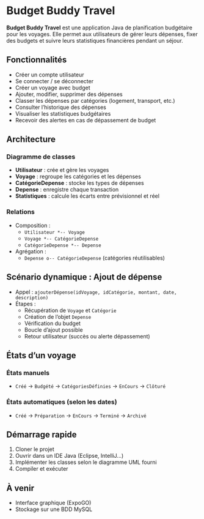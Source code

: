 # Budget Buddy Travel

**Budget Buddy Travel** est une application Java de planification budgétaire pour les voyages. Elle permet aux utilisateurs de gérer leurs dépenses, fixer des budgets et suivre leurs statistiques financières pendant un séjour.

## Fonctionnalités

- Créer un compte utilisateur  
- Se connecter / se déconnecter  
- Créer un voyage avec budget  
- Ajouter, modifier, supprimer des dépenses  
- Classer les dépenses par catégories (logement, transport, etc.)  
- Consulter l’historique des dépenses  
- Visualiser les statistiques budgétaires  
- Recevoir des alertes en cas de dépassement de budget  

## Architecture

### Diagramme de classes

- **Utilisateur** : crée et gère les voyages  
- **Voyage** : regroupe les catégories et les dépenses  
- **CatégorieDepense** : stocke les types de dépenses  
- **Depense** : enregistre chaque transaction  
- **Statistiques** : calcule les écarts entre prévisionnel et réel  

### Relations

- Composition :
  - `Utilisateur *-- Voyage`
  - `Voyage *-- CatégorieDepense`
  - `CatégorieDepense *-- Depense`
- Agrégation :
  - `Depense o-- CatégorieDepense` (catégories réutilisables)

## Scénario dynamique : Ajout de dépense

- Appel : `ajouterDépense(idVoyage, idCatégorie, montant, date, description)`
- Étapes :
  - Récupération de `Voyage` et `Catégorie`
  - Création de l’objet `Depense`
  - Vérification du budget
  - Boucle d’ajout possible
  - Retour utilisateur (succès ou alerte dépassement)

## États d’un voyage

### États manuels
- `Créé` → `Budgété` → `CatégoriesDéfinies` → `EnCours` → `Clôturé`

### États automatiques (selon les dates)
- `Créé` → `Préparation` → `EnCours` → `Terminé` → `Archivé`

## Démarrage rapide

1. Cloner le projet
2. Ouvrir dans un IDE Java (Eclipse, IntelliJ...)
3. Implémenter les classes selon le diagramme UML fourni
4. Compiler et exécuter

## À venir

- Interface graphique (ExpoGO)  
- Stockage sur une BDD MySQL 
